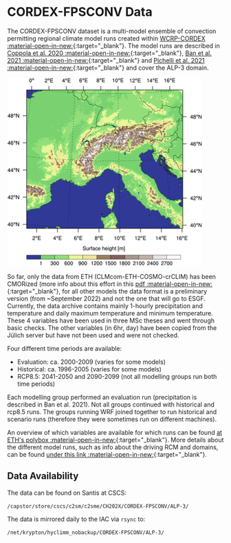 # CORDEX-FPSCONV Data

The CORDEX-FPSCONV dataset is a multi-model ensemble of convection permitting regional climate model runs created within [WCRP-CORDEX :material-open-in-new:](https://cordex.org/experiment-guidelines/flagship-pilot-studies/endorsed-cordex-flagship-pilote-studies/europe-mediterranean-convective-phenomena-at-high-resolution-over-europe-and-the-mediterranean/){:target="_blank"}.
The model runs are described in [Coppola et al. 2020 :material-open-in-new:](https://link.springer.com/article/10.1007/s00382-018-4521-8){:target="_blank"}, [Ban et al. 2021 :material-open-in-new:](https://link.springer.com/article/10.1007/s00382-021-05708-w){:target="_blank"} and [Pichelli et al. 2021 :material-open-in-new:](https://link.springer.com/article/10.1007/s00382-021-05657-4){:target="_blank"} and cover the ALP-3 domain.

![Image of the extent of the ALP-3 domain](images/ALP-3-crop.png)

So far, only the data from ETH (CLMcom-ETH-COSMO-crCLIM) has been CMORized (more info about this effort in this [pdf :material-open-in-new:](https://www.polybox.ethz.ch/index.php/s/cLZG0RkPipah6Uw){:target="_blank"}, for all other models the data format is a preliminary version (from ~September 2022) and not the one that will go to ESGF.
Currently, the data archive contains mainly 1-hourly precipitation and temperature and daily maximum temperature and minimum temperature.
These 4 variables have been used in three MSc theses and went through basic checks. The other variables (in 6hr, day) have been copied from the Jülich server but have not been used and were not checked.

Four different time periods are available:
* Evaluation: ca. 2000-2009 (varies for some models)
* Historical: ca. 1996-2005 (varies for some models)
* RCP8.5: 2041-2050 and 2090-2099 (not all modelling groups run both time periods) 

Each modelling group performed an evaluation run (precipitation is described in Ban et al. 2021).
Not all groups continued with historical and rcp8.5 runs.
The groups running WRF joined together to run historical and scenario runs (therefore they were sometimes run on different machines).

An overview of which variables are available for which runs can be found [at ETH's polybox :material-open-in-new:](https://www.polybox.ethz.ch/index.php/s/hVYniBtoaneP9Lc){:target="_blank"}.
More details about the different model runs, such as info about the driving RCM and domains, can be found [under this link :material-open-in-new:](https://www.polybox.ethz.ch/index.php/s/qDE3YAsFyruyyQw){:target="_blank"}.

## Data Availability
The data can be found on Santis at CSCS:

```console
/capstor/store/cscs/c2sm/c2sme/CH202X/CORDEX-FPSCONV/ALP-3/
```

The data is mirrored daily to the IAC via `rsync` to:

```console
/net/krypton/hyclimm_nobackup/CORDEX-FPSCONV/ALP-3/
```
